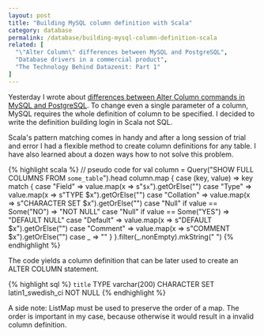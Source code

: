 ```yaml
---
layout: post
title: "Building MySQL column definition with Scala"
category: database
permalink: /database/building-mysql-column-definition-scala
related: [
  "\"Alter Column\" differences between MySQL and PostgreSQL", 
  "Database drivers in a commercial product",
  "The Technology Behind Datazenit: Part 1"
]
---
```


Yesterday I wrote about [differences between Alter Column commands in MySQL and PostgreSQL](https://lauris.github.io/database/alter-column-differences-between-mysql-postgresql/). To change even a single parameter of a column, MySQL requires the whole definition of column to be specified. I decided to write the definition building login in Scala not SQL. 

Scala's pattern matching comes in handy and after a long session of trial and error I had a flexible method to create column definitions for any table. I have also learned about a dozen ways how to not solve this problem.

{% highlight scala %}
// pseudo code for val column = Query("SHOW FULL COLUMNS FROM `some_table`").head
column.map {
  case (key, value) =>
    key match {
      case "Field" => value.map(x => s"`$x`").getOrElse("")
      case "Type" => value.map(x => s"TYPE $x").getOrElse("")
      case "Collation" => value.map(x => s"CHARACTER SET $x").getOrElse("")
      case "Null" if value == Some("NO") => "NOT NULL"
      case "Null" if value == Some("YES") => "DEFAULT NULL"
      case "Default" => value.map(x => s"DEFAULT $x").getOrElse("")
      case "Comment" => value.map(x => s"COMMENT $x").getOrElse("")
      case _ => ""
    }
}.filter(_.nonEmpty).mkString(" ")
{% endhighlight %}

The code yields a column definition that can be later used to create an ALTER COLUMN statement.

{% highlight sql %}
`title` TYPE varchar(200) CHARACTER SET latin1_swedish_ci NOT NULL
{% endhighlight %}

A side note: ListMap must be used to preserve the order of a map. The order is important in my case, because otherwise it would result in a invalid column definition. 
